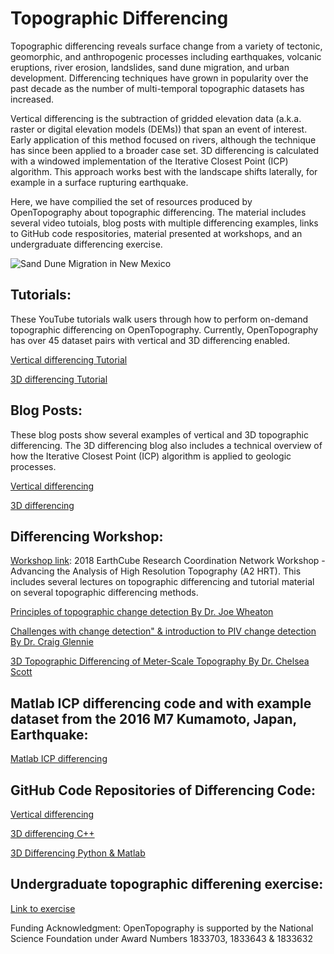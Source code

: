 # Topographic Differencing 

Topographic differencing reveals surface change from a variety of tectonic, geomorphic, and anthropogenic processes including earthquakes, volcanic eruptions, river erosion, landslides, sand dune migration, and urban development. Differencing techniques have grown in popularity over the past decade as the number of multi-temporal topographic datasets has increased.  

Vertical differencing is the subtraction of gridded elevation data (a.k.a. raster or digital elevation models (DEMs)) that span an event of interest. Early application of this method focused on rivers, although the technique has since been applied to a broader case set. 3D differencing is calculated with a windowed implementation of the Iterative Closest Point (ICP) algorithm. This approach works best with the landscape shifts laterally, for example in a surface rupturing earthquake. 

Here, we have compilied the set of resources produced by OpenTopography about topographic differencing. The material includes several video tutoials, blog posts with multiple differencing examples, links to GitHub code respositories, material presented at workshops, and an undergraduate differencing exercise. 

![Sand Dune Migration in New Mexico](https://cloud.sdsc.edu:443/v1/AUTH_opentopography/www/images%2Fsand_dunes_NM.gif)

## Tutorials: 
These YouTube tutorials walk users through how to perform on-demand topographic differencing on OpenTopography. Currently, OpenTopography has over 45 dataset pairs with vertical and 3D differencing enabled. 

[Vertical differencing Tutorial](https://youtu.be/BlDx66AQ3G0)

[3D differencing Tutorial](https://youtu.be/OoIasU4yMeQ)

## Blog Posts: 
These blog posts show several examples of vertical and 3D topographic differencing. The 3D differencing blog also includes a technical overview of how the Iterative Closest Point (ICP) algorithm is applied to geologic processes. 

[Vertical differencing](https://opentopography.org/blog/topographic-differencing-showcase)

[3D differencing](https://opentopography.org/blog/demand-3d-topographic-differencing)

## Differencing Workshop: 
[Workshop link](https://opentopography.org/blog/topographic-differencing-showcase): 2018 EarthCube Research Coordination Network Workshop - Advancing the Analysis of High Resolution Topography (A2 HRT). This includes several lectures on topographic differencing and tutorial material on several topographic differencing methods. 

[Principles of topographic change detection By Dr. Joe Wheaton](https://youtu.be/QIoK52W5sUM)

[Challenges with change detection" & introduction to PIV change detection By Dr. Craig Glennie](youtu.be/OMk7A2CjUP0)

[3D Topographic Differencing of Meter-Scale Topography By Dr. Chelsea Scott](https://youtu.be/MoIc3mLO8O8)


## Matlab ICP differencing code and with example dataset from the 2016 M7 Kumamoto, Japan, Earthquake:
[Matlab ICP differencing](https://github.com/cpscottasu/ICP_Topo_Diff_Matlab)

## GitHub Code Repositories of Differencing Code:

[Vertical differencing](https://github.com/OpenTopography/Vertical_Differencing)

[3D differencing C++](https://github.com/OpenTopography/libicp)

[3D Differencing Python & Matlab](https://github.com/OpenTopography/3D_Differencing)


## Undergraduate topographic differening exercise:

[Link to exercise](https://opentopography.org/learn/ugrad_differencing)

Funding Acknowledgment: OpenTopography is supported by the National Science Foundation under Award Numbers 1833703, 1833643 & 1833632

